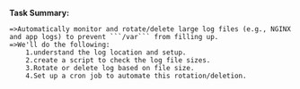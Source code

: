 **Task Summary:**

    =>Automatically monitor and rotate/delete large log files (e.g., NGINX and app logs) to prevent ```/var``` from filling up.
    =>We'll do the following:
        1.understand the log location and setup.
        2.create a script to check the log file sizes.
        3.Rotate or delete log based on file size.
        4.Set up a cron job to automate this rotation/deletion.

